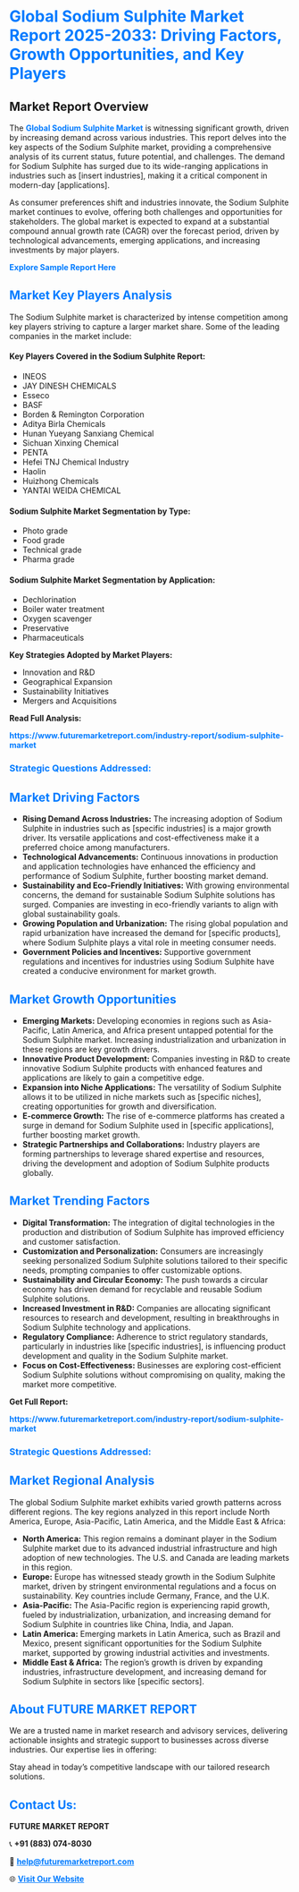 <h1 style="color: #007BFF;">Global Sodium Sulphite Market Report 2025-2033: Driving Factors, Growth Opportunities, and Key Players</h1>

<section id="overview">
<h2>Market Report Overview</h2>
<p>The <a href="https://www.futuremarketreport.com/industry-report/sodium-sulphite-market" style="color: #007BFF; text-decoration: none;"><strong>Global Sodium Sulphite Market</strong></a> is witnessing significant growth, driven by increasing demand across various industries. This report delves into the key aspects of the Sodium Sulphite market, providing a comprehensive analysis of its current status, future potential, and challenges. The demand for Sodium Sulphite has surged due to its wide-ranging applications in industries such as [insert industries], making it a critical component in modern-day [applications].</p>
<p>As consumer preferences shift and industries innovate, the Sodium Sulphite market continues to evolve, offering both challenges and opportunities for stakeholders. The global market is expected to expand at a substantial compound annual growth rate (CAGR) over the forecast period, driven by technological advancements, emerging applications, and increasing investments by major players.</p>
</section>

<section id="overview">
<p><a href="https://www.futuremarketreport.com/request-sample/reportId=114921" style="color: #007BFF; text-decoration: none;"><strong>Explore Sample Report Here</strong></a></p>
</section>

<section id="key-players">
<h2 style="color: #007BFF;">Market Key Players Analysis</h2>
<p>The Sodium Sulphite market is characterized by intense competition among key players striving to capture a larger market share. Some of the leading companies in the market include:</p>
<h4>Key Players Covered in the Sodium Sulphite Report:</h4>
<ul><li>INEOS</li><li>JAY DINESH CHEMICALS</li><li>Esseco</li><li>BASF</li><li>Borden &amp; Remington Corporation</li><li>Aditya Birla Chemicals</li><li>Hunan Yueyang Sanxiang Chemical</li><li>Sichuan Xinxing Chemical</li><li>PENTA</li><li>Hefei TNJ Chemical Industry</li><li>Haolin</li><li>Huizhong Chemicals</li><li>YANTAI WEIDA CHEMICAL</li></ul>
<h4>Sodium Sulphite Market Segmentation by Type:</h4>
<ul><li>Photo grade</li><li>Food grade</li><li>Technical grade</li><li>Pharma grade</li></ul>

<h4>Sodium Sulphite Market Segmentation by Application:</h4>
<ul><li>Dechlorination</li><li>Boiler water treatment</li><li>Oxygen scavenger</li><li>Preservative</li><li>Pharmaceuticals</li></ul>
<p><strong>Key Strategies Adopted by Market Players:</strong></p>
<ul>
<li>Innovation and R&D</li>
<li>Geographical Expansion</li>
<li>Sustainability Initiatives</li>
<li>Mergers and Acquisitions</li>
</ul>
</section>

<section>
<p><strong>Read Full Analysis: </strong></p><a href="https://www.futuremarketreport.com/industry-report/sodium-sulphite-market" style="color: #007BFF; text-decoration: none;"><strong>https://www.futuremarketreport.com/industry-report/sodium-sulphite-market</strong></a>
<h3 style="color: #007BFF;">Strategic Questions Addressed:</h3>
</section>

<section id="driving-factors">
<h2 style="color: #007BFF;">Market Driving Factors</h2>
<ul>
<li><strong>Rising Demand Across Industries:</strong> The increasing adoption of Sodium Sulphite in industries such as [specific industries] is a major growth driver. Its versatile applications and cost-effectiveness make it a preferred choice among manufacturers.</li>
<li><strong>Technological Advancements:</strong> Continuous innovations in production and application technologies have enhanced the efficiency and performance of Sodium Sulphite, further boosting market demand.</li>
<li><strong>Sustainability and Eco-Friendly Initiatives:</strong> With growing environmental concerns, the demand for sustainable Sodium Sulphite solutions has surged. Companies are investing in eco-friendly variants to align with global sustainability goals.</li>
<li><strong>Growing Population and Urbanization:</strong> The rising global population and rapid urbanization have increased the demand for [specific products], where Sodium Sulphite plays a vital role in meeting consumer needs.</li>
<li><strong>Government Policies and Incentives:</strong> Supportive government regulations and incentives for industries using Sodium Sulphite have created a conducive environment for market growth.</li>
</ul>
</section>

<section id="growth-opportunities">
<h2 style="color: #007BFF;">Market Growth Opportunities</h2>
<ul>
<li><strong>Emerging Markets:</strong> Developing economies in regions such as Asia-Pacific, Latin America, and Africa present untapped potential for the Sodium Sulphite market. Increasing industrialization and urbanization in these regions are key growth drivers.</li>
<li><strong>Innovative Product Development:</strong> Companies investing in R&D to create innovative Sodium Sulphite products with enhanced features and applications are likely to gain a competitive edge.</li>
<li><strong>Expansion into Niche Applications:</strong> The versatility of Sodium Sulphite allows it to be utilized in niche markets such as [specific niches], creating opportunities for growth and diversification.</li>
<li><strong>E-commerce Growth:</strong> The rise of e-commerce platforms has created a surge in demand for Sodium Sulphite used in [specific applications], further boosting market growth.</li>
<li><strong>Strategic Partnerships and Collaborations:</strong> Industry players are forming partnerships to leverage shared expertise and resources, driving the development and adoption of Sodium Sulphite products globally.</li>
</ul>
</section>

<section id="trending-factors">
<h2 style="color: #007BFF;">Market Trending Factors</h2>
<ul>
<li><strong>Digital Transformation:</strong> The integration of digital technologies in the production and distribution of Sodium Sulphite has improved efficiency and customer satisfaction.</li>
<li><strong>Customization and Personalization:</strong> Consumers are increasingly seeking personalized Sodium Sulphite solutions tailored to their specific needs, prompting companies to offer customizable options.</li>
<li><strong>Sustainability and Circular Economy:</strong> The push towards a circular economy has driven demand for recyclable and reusable Sodium Sulphite solutions.</li>
<li><strong>Increased Investment in R&D:</strong> Companies are allocating significant resources to research and development, resulting in breakthroughs in Sodium Sulphite technology and applications.</li>
<li><strong>Regulatory Compliance:</strong> Adherence to strict regulatory standards, particularly in industries like [specific industries], is influencing product development and quality in the Sodium Sulphite market.</li>
<li><strong>Focus on Cost-Effectiveness:</strong> Businesses are exploring cost-efficient Sodium Sulphite solutions without compromising on quality, making the market more competitive.</li>
</ul>
</section>

<section>
<p><strong>Get Full Report: </strong></p><a href="https://www.futuremarketreport.com/industry-report/sodium-sulphite-market" style="color: #007BFF; text-decoration: none;"><strong>https://www.futuremarketreport.com/industry-report/sodium-sulphite-market</strong></a>
<h3 style="color: #007BFF;">Strategic Questions Addressed:</h3>
</section>


<section id="regional-analysis">
<h2 style="color: #007BFF;">Market Regional Analysis</h2>
<p>The global Sodium Sulphite market exhibits varied growth patterns across different regions. The key regions analyzed in this report include North America, Europe, Asia-Pacific, Latin America, and the Middle East & Africa:</p>
<ul>
<li><strong>North America:</strong> This region remains a dominant player in the Sodium Sulphite market due to its advanced industrial infrastructure and high adoption of new technologies. The U.S. and Canada are leading markets in this region.</li>
<li><strong>Europe:</strong> Europe has witnessed steady growth in the Sodium Sulphite market, driven by stringent environmental regulations and a focus on sustainability. Key countries include Germany, France, and the U.K.</li>
<li><strong>Asia-Pacific:</strong> The Asia-Pacific region is experiencing rapid growth, fueled by industrialization, urbanization, and increasing demand for Sodium Sulphite in countries like China, India, and Japan.</li>
<li><strong>Latin America:</strong> Emerging markets in Latin America, such as Brazil and Mexico, present significant opportunities for the Sodium Sulphite market, supported by growing industrial activities and investments.</li>
<li><strong>Middle East & Africa:</strong> The region’s growth is driven by expanding industries, infrastructure development, and increasing demand for Sodium Sulphite in sectors like [specific sectors].</li>
</ul>
</section>

<footer>
<h2 style="color: #007BFF;">About FUTURE MARKET REPORT</h2>
<p>We are a trusted name in market research and advisory services, delivering actionable insights and strategic support to businesses across diverse industries. Our expertise lies in offering:</p>

<p>Stay ahead in today’s competitive landscape with our tailored research solutions.</p>

<h2 style="color: #007BFF;">Contact Us:</h2>
<p><strong>FUTURE MARKET REPORT</strong></p>
<p>📞 <strong>+91 (883) 074-8030</strong></p>
<p>📧 <strong><a href="mailto:help@futuremarketreport.com" style="color: #007BFF;">help@futuremarketreport.com</a></strong></p>
<p>🌐 <strong><a href="https://www.futuremarketreport.com/" style="color: #007BFF;">Visit Our Website</a></strong></p>
</footer>